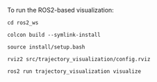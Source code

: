 To run the ROS2-based visualization:

```cd ros2_ws```

```colcon build --symlink-install```

```source install/setup.bash```

```rviz2 src/trajectory_visualization/config.rviz```

```ros2 run trajectory_visualization visualize```
